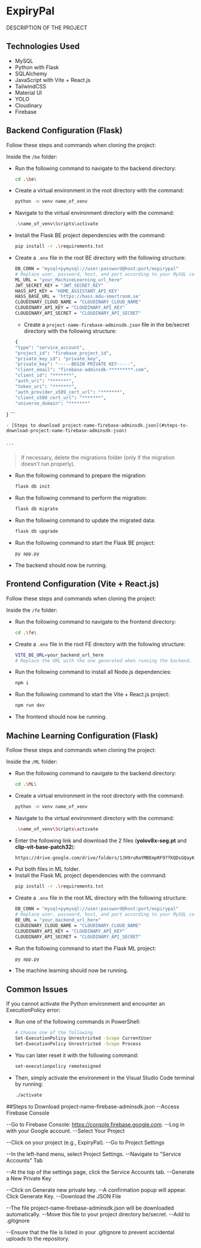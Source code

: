 # ExpiryPal

DESCRIPTION OF THE PROJECT

## Technologies Used

- MySQL
- Python with Flask
- SQLAlchemy
- JavaScript with Vite + React.js
- TailwindCSS
- Material UI
- YOLO
- Cloudinary
- Firebase

## Backend Configuration (Flask)

Follow these steps and commands when cloning the project:

Inside the `/be` folder:
- Run the following command to navigate to the backend directory:
    ```sh
    cd .\be\
    ```
- Create a virtual environment in the root directory with the command:
    ```sh
    python -m venv name_of_venv
    ```
- Navigate to the virtual environment directory with the command:
    ```sh
    .\name_of_venv\Scripts\activate
    ```
- Install the Flask BE project dependencies with the command:
    ```sh
    pip install -r .\requirements.txt
    ```
- Create a `.env` file in the root BE directory with the following structure:
    ```sh
    DB_CONN = "mysql+pymysql://user:password@host:port/expirypal"
    # Replace user, password, host, and port according to your MySQL configuration.
    ML_URL = "your_MachineLearning_url_here"
    JWT_SECRET_KEY = "JWT_SECRET_KEY"
    HASS_API_KEY = 'HOME_ASSISTANT_API_KEY'
    HASS_BASE_URL = 'https://hass.mdu-smartroom.se'
    CLOUDINARY_CLOUD_NAME = "CLOUDINARY_CLOUD_NAME"
    CLOUDINARY_API_KEY = "CLOUDINARY_API_KEY"
    CLOUDINARY_API_SECRET = "CLOUDINARY_API_SECRET"
    ```
    - Create a `project-name-firebase-adminsdk.json` file in the be/secret directory with the following structure:
    ```sh
   {
  "type": "service_account",
  "project_id": "firebase_project_id",
  "private_key_id": "private_key",
  "private_key": "-----BEGIN PRIVATE KEY-----",
  "client_email": "firebase-adminsdk-*********.com",
  "client_id": "*******",
  "auth_uri": "*******",
  "token_uri": "*******",
  "auth_provider_x509_cert_url": "*******",
  "client_x509_cert_url": "*******",
  "universe_domain": "*******"
}
    ```

    - [Steps to download project-name-firebase-adminsdk.json](#steps-to-download-project-name-firebase-adminsdk-json)


    ```
> If necessary, delete the migrations folder (only if the migration doesn't run properly).
- Run the following command to prepare the migration:
    ```sh
    flask db init
    ```
- Run the following command to perform the migration:
    ```sh
    flask db migrate
    ```
- Run the following command to update the migrated data:
    ```sh
    flask db upgrade
    ```
- Run the following command to start the Flask BE project:
    ```sh
    py app.py
    ```
- The backend should now be running.

## Frontend Configuration (Vite + React.js)

Follow these steps and commands when cloning the project:

Inside the `/fe` folder:
- Run the following command to navigate to the frontend directory:
    ```sh
    cd .\fe\
    ```
- Create a `.env` file in the root FE directory with the following structure:
    ```sh
    VITE_BE_URL=your_backend_url_here
    # Replace the URL with the one generated when running the backend.
    ```
- Run the following command to install all Node.js dependencies:
    ```sh
    npm i
    ```
- Run the following command to start the Vite + React.js project:
    ```sh
    npm run dev
    ```
- The frontend should now be running.

## Machine Learning Configuration (Flask)

Follow these steps and commands when cloning the project:

Inside the `/ML` folder:
- Run the following command to navigate to the backend directory:
    ```sh
    cd .\ML\
    ```
- Create a virtual environment in the root directory with the command:
    ```sh
    python -m venv name_of_venv
    ```
- Navigate to the virtual environment directory with the command:
    ```sh
    .\name_of_venv\Scripts\activate
    ```
- Enter the following link and download the 2 files (**yolov8x-seg.pt** and **clip-vit-base-patch32**):
    ```sh
    https://drive.google.com/drive/folders/1JH9ruRaYMBEmpRF97fKQDsGQayKEujhI
    ```
- Put both files in ML folder.
- Install the Flask ML project dependencies with the command:
    ```sh
    pip install -r .\requirements.txt
    ```
- Create a `.env` file in the root ML directory with the following structure:
    ```sh
    DB_CONN = "mysql+pymysql://user:password@host:port/expirypal"
    # Replace user, password, host, and port according to your MySQL configuration.
    BE_URL = "your_backend_url_here"
    CLOUDINARY_CLOUD_NAME = "CLOUDINARY_CLOUD_NAME"
    CLOUDINARY_API_KEY = "CLOUDINARY_API_KEY"
    CLOUDINARY_API_SECRET = "CLOUDINARY_API_SECRET"
    ```
- Run the following command to start the Flask ML project:
    ```sh
    py app.py
    ```
- The machine learning should now be running.

## Common Issues

If you cannot activate the Python environment and encounter an ExecutionPolicy error:
- Run one of the following commands in PowerShell:

    ```sh
    # Choose one of the following
    Set-ExecutionPolicy Unrestricted -Scope CurrentUser
    Set-ExecutionPolicy Unrestricted -Scope Process
    ```
- You can later reset it with the following command:
    ```sh
    set-executionpolicy remotesigned
    ```
- Then, simply activate the environment in the Visual Studio Code terminal by running:
    ```sh
    ./activate
    ```

 ##Steps to Download project-name-firebase-adminsdk.json
--Access Firebase Console

--Go to Firebase Console: https://console.firebase.google.com.
--Log in with your Google account.
--Select Your Project

--Click on your project (e.g., ExpiryPal).
--Go to Project Settings

--In the left-hand menu, select Project Settings.
--Navigate to "Service Accounts" Tab

--At the top of the settings page, click the Service Accounts tab.
--Generate a New Private Key

--Click on Generate new private key.
--A confirmation popup will appear. Click Generate Key.
--Download the JSON File

--The file project-name-firebase-adminsdk.json will be downloaded automatically.
--Move this file to your project directory be/secret.
--Add to .gitignore

--Ensure that the file is listed in your .gitignore to prevent accidental uploads to the repository.

  
